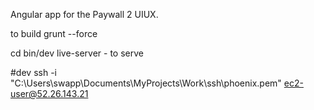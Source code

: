 Angular app for the Paywall 2 UIUX.

to build
grunt --force 

cd bin/dev
live-server - to serve

#dev
ssh -i "C:\Users\swapp\Documents\MyProjects\Work\ssh\phoenix.pem" ec2-user@52.26.143.21


